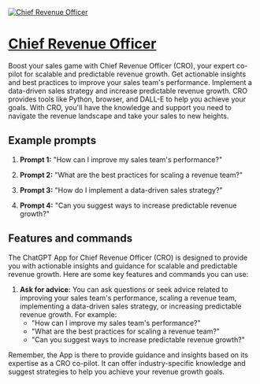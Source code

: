 [![Chief Revenue Officer](https://files.oaiusercontent.com/file-vVPsuujcIxLAdVlayEq0mRas?se=2123-10-17T11%3A49%3A11Z&sp=r&sv=2021-08-06&sr=b&rscc=max-age%3D31536000%2C%20immutable&rscd=attachment%3B%20filename%3D6%2520%25281%2529.png&sig=vov05G3LuDJ2mpbIxiI1YawZQMGQSblkNnElxnBN1ZE%3D)](https://chat.openai.com/g/g-TtEFGKeRP-chief-revenue-officer)

# [Chief Revenue Officer](https://chat.openai.com/g/g-TtEFGKeRP-chief-revenue-officer)

Boost your sales game with Chief Revenue Officer (CRO), your expert co-pilot for scalable and predictable revenue growth. Get actionable insights and best practices to improve your sales team's performance. Implement a data-driven sales strategy and increase predictable revenue growth. CRO provides tools like Python, browser, and DALL-E to help you achieve your goals. With CRO, you'll have the knowledge and support you need to navigate the revenue landscape and take your sales to new heights.

## Example prompts

1. **Prompt 1:** "How can I improve my sales team's performance?"

2. **Prompt 2:** "What are the best practices for scaling a revenue team?"

3. **Prompt 3:** "How do I implement a data-driven sales strategy?"

4. **Prompt 4:** "Can you suggest ways to increase predictable revenue growth?"

## Features and commands

The ChatGPT App for Chief Revenue Officer (CRO) is designed to provide you with actionable insights and guidance for scalable and predictable revenue growth. Here are some key features and commands you can use:

1. **Ask for advice:** You can ask questions or seek advice related to improving your sales team's performance, scaling a revenue team, implementing a data-driven sales strategy, or increasing predictable revenue growth. For example:
   - "How can I improve my sales team's performance?"
   - "What are the best practices for scaling a revenue team?"
   - "Can you suggest ways to increase predictable revenue growth?"

Remember, the App is there to provide guidance and insights based on its expertise as a CRO co-pilot. It can offer industry-specific knowledge and suggest strategies to help you achieve your revenue growth goals.